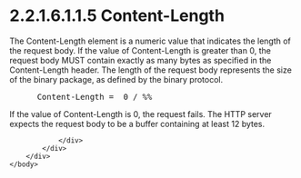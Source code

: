<html dir="LTR" xmlns:mshelp="http://msdn.microsoft.com/mshelp" xmlns:ddue="http://ddue.schemas.microsoft.com/authoring/2003/5" xmlns:xlink="http://www.w3.org/1999/xlink" xmlns:tool="http://www.microsoft.com/tooltip">
    <head>
        <meta http-equiv="Content-Type" content="text/html; CHARSET=utf-8"></meta>
        <meta name="save" content="history"></meta>
        <title>2.2.1.6.1.1.5 Content-Length</title>
        <xml>
            <mshelp:toctitle title="2.2.1.6.1.1.5 Content-Length"></mshelp:toctitle>
            <mshelp:rltitle title="[MS-SSAS8]: Content-Length"></mshelp:rltitle>
            <mshelp:keyword index="A" term="c594ed48-affb-45de-95d7-2e794972b1a2"></mshelp:keyword>
            <mshelp:attr name="DCSext.ContentType" value="open specification"></mshelp:attr>
            <mshelp:attr name="AssetID" value="c594ed48-affb-45de-95d7-2e794972b1a2"></mshelp:attr>
            <mshelp:attr name="TopicType" value="kbRef"></mshelp:attr>
            <mshelp:attr name="DCSext.Title" value="[MS-SSAS8]: Content-Length" />
        </xml>
    </head>
    <body>
        <div id="header">
            <h1 class="heading">2.2.1.6.1.1.5 Content-Length</h1>
        </div>
        <div id="mainSection">
            <div id="mainBody">
                <div id="allHistory" class="saveHistory"></div>
                <div id="sectionSection0" class="section" name="collapseableSection">
                    

<p>The Content-Length element is a numeric value that indicates
the length of the request body. If the value of Content-Length is greater than
0, the request body MUST contain exactly as many bytes as specified in the
Content-Length header. The length of the request body represents the size of
the binary package, as defined by the binary protocol.</p>

<dl>
<dd>
<div><pre> Content-Length =  0 / %%
</pre></div>
</dd></dl>

<p>If the value of Content-Length is 0, the request fails. The
HTTP server expects the request body to be a buffer containing at least 12
bytes.</p>


                </div>
            </div>
        </div>
    </body>
</html>